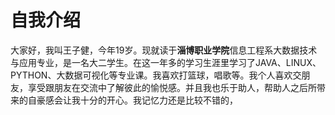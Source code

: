 # 自我介绍 
  大家好，我叫王子健，今年19岁。现就读于**淄博职业学院**信息工程系大数据技术与应用专业，是一名大二学生。在这一年多的学习生涯里学习了JAVA、LINUX、PYTHON、大数据可视化等专业课。我喜欢打篮球，唱歌等。我个人喜欢交朋友，享受跟朋友在交流中了解彼此的愉悦感。并且我也乐于助人，帮助人之后所带来的自豪感会让我十分的开心。我记忆力还是比较不错的，

